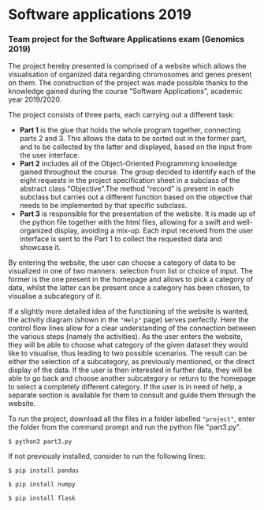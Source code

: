 # Software applications 2019
### Team project for the Software Applications exam (Genomics 2019)

The project hereby presented is comprised of a website which allows the visualisation of organized data regarding chromosomes and genes present on them. The construction of the project was made possible thanks to the knowledge gained during the course "Software Applications", academic year 2019/2020.

The project consists of three parts, each carrying out a different task:

- **Part 1** is the glue that holds the whole program together, connecting parts 2 and 3. This allows the data to be sorted out in the former part, and to be collected by the latter and displayed, based on the input from the user interface.
- **Part 2** includes all of the Object-Oriented Programming knowledge gained throughout the course. The group decided to identify each of the eight requests in the project specification sheet in a subclass of the abstract class "Objective".The method “record” is present in each subclass but carries out a different function based on the objective that needs to be implemented by that specific subclass.
- **Part 3** is responsible for the presentation of the website. It is made up of the python file together with the html files, allowing for a swift and well-organized display, avoiding a mix-up. Each input received from the user interface is sent to the Part 1 to collect the requested data and showcase it. 

By entering the website, the user can choose a category of data to be visualized in one of two manners: selection from list or choice of input. The former is the one present in the homepage and allows to pick a category of data, whilst the latter can be present once a category has been chosen, to visualise a subcategory of it.

If a slightly more detailed idea of the functioning of the website is wanted, the activity diagram (shown in the `"Help"` page) serves perfectly. Here the control flow lines allow for a clear understanding of the connection between the various steps (namely the activities). As the user enters the website, they will be able to choose what category of the given dataset they would like to visualise, thus leading to two possible scenarios.
The result can be either the selection of a subcategory, as previously mentioned, or the direct display of the data. If the user is then interested in further data, they will be able to go back and choose another subcategory or return to the homepage to select a completely different category. If the user is in need of help, a separate section is available for them to consult and guide them through the website.

To run the project, download all the files in a folder labelled `"project"`, enter the folder from the command prompt and run the python file "part3.py". 

`$ python3 part3.py`

If not previously installed, consider to run the following lines:

`$ pip install pandas`

`$ pip install numpy`

`$ pip install flask`

